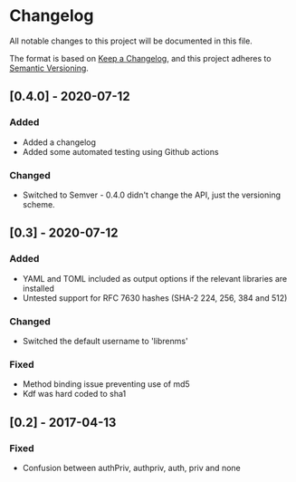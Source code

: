 # Changelog

All notable changes to this project will be documented in this file.

The format is based on [Keep a Changelog](https://keepachangelog.com/en/1.0.0/),
and this project adheres to [Semantic Versioning](https://semver.org/spec/v2.0.0.html).

## [0.4.0] - 2020-07-12

### Added

- Added a changelog
- Added some automated testing using Github actions

### Changed

- Switched to Semver - 0.4.0 didn't change the API, just the versioning scheme.

## [0.3] - 2020-07-12

### Added

- YAML and TOML included as output options if the relevant libraries are installed
- Untested support for RFC 7630 hashes (SHA-2 224, 256, 384 and 512)

### Changed

- Switched the default username to 'librenms'

### Fixed

- Method binding issue preventing use of md5
- Kdf was hard coded to sha1

## [0.2] - 2017-04-13

### Fixed

- Confusion between authPriv, authpriv, auth, priv and none
